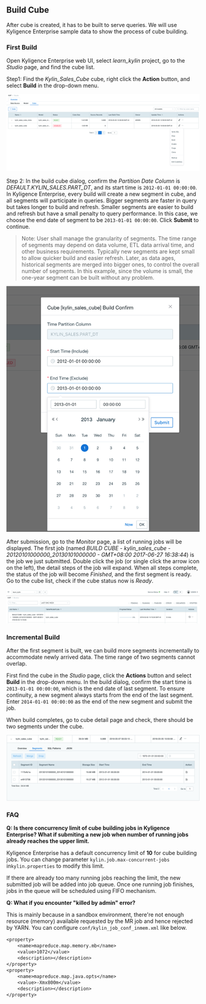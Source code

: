 ## Build Cube

After cube is created, it has to be built to serve queries. We will use Kyligence Enterprise sample data to show the process of cube building.



### First Build

Open Kyligence Enterprise web UI, select *learn_kylin* project, go to the *Studio* page, and find the cube list.

Step1: Find the *Kylin_Sales_Cube* cube, right click the **Action** button, and select **Build** in the drop-down menu.

![](images/buildcube_0.png)

Step 2: In the build cube dialog, confirm the *Partition Date Column* is *DEFAULT.KYLIN_SALES.PART_DT*, and its start time is `2012-01-01 00:00:00`. In Kyligence Enterprise, every build will create a new segment in cube, and all segments will participate in queries. Bigger segments are faster in query but takes longer to build and refresh. Smaller segments are easier to build and refresh but have a small penalty to query performance. In this case, we choose the end date of segment to be `2013-01-01 00:00:00`. Click **Submit** to continue.

> Note: User shall manage the granularity of segments. The time range of segments may depend on data volume, ETL data arrival time, and other business requirements. Typically new segments are kept small to allow quicker build and easier refresh. Later, as data ages, historical segments are merged into bigger ones, to control the overall number of segments. In this example, since the volume is small, the one-year segment can be built without any problem.

![](images/buildcube_1.png)

After submission, go to the *Monitor* page, a list of running jobs will be displayed. The first job (named *BUILD CUBE - kylin_sales_cube - 20120101000000_20130101000000 - GMT+08:00 2017-06-27 16:38:44*) is the job we just submitted. Double click the job (or single click the arrow icon on the left), the detail steps of the job will expand. When all steps complete, the status of the job will become *Finished*, and the first segment is ready. Go to the cube list, check if the cube status now is *Ready*.

![](images/buildcube_2.png)



### Incremental Build

After the first segment is built, we can build more segments incrementally to accommodate newly arrived data. The time range of two segments cannot overlap.

First find the cube in the *Studio* page, click the **Actions** button and select **Build** in the drop-down menu. In the build dialog, confirm the start time is `2013-01-01 00:00:00`, which is the end date of last segment. To ensure continuity, a new segment always starts from the end of the last segment. Enter `2014-01-01 00:00:00` as the end of the new segment and submit the job.

When build completes, go to cube detail page and check, there should be two segments under the cube.

![](images/buildcube_3.png)



### FAQ

**Q: Is there concurrency limit of cube building jobs in Kyligence Enterprise? What if submiting a new job when number of running jobs already reaches the upper limit.** 

Kyligence Enterprise has a default concurrency limit of **10** for cube building jobs. You can change parameter  `kylin.job.max-concurrent-jobs` in`kylin.properties` to modify this limit.

If there are already too many running jobs reaching the limit, the new submitted job will be added into job queue. Once one running job finishes, jobs in the queue will be scheduled using FIFO mechanism.

**Q: What if you encounter "killed by admin" error?**

This is mainly because in a sandbox environment, there're not enough resource (memory) available requested by the MR job and hence rejected by YARN. You can configure `conf/kylin_job_conf_inmem.xml`  like below.

```properties
<property>
	<name>mapreduce.map.memory.mb</name>
	<value>1072</value>
	<description></description>
</property>
<property>
	<name>mapreduce.map.java.opts</name>
	<value>-Xmx800m</value>
	<description></description>
</property>
```

